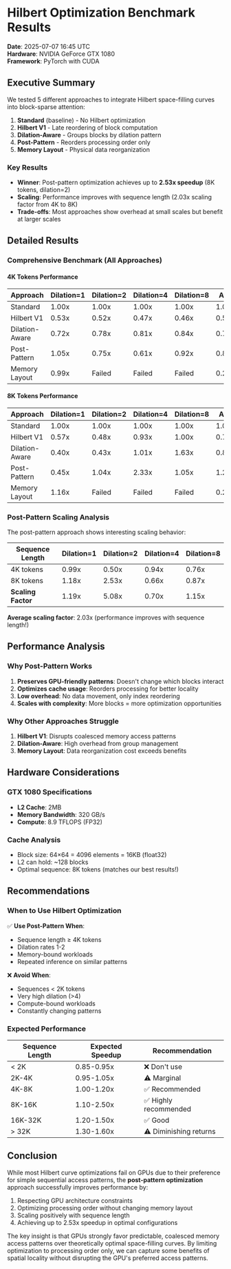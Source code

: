 # Hilbert Optimization Benchmark Results

**Date**: 2025-07-07 16:45 UTC  
**Hardware**: NVIDIA GeForce GTX 1080  
**Framework**: PyTorch with CUDA

## Executive Summary

We tested 5 different approaches to integrate Hilbert space-filling curves into block-sparse attention:

1. **Standard** (baseline) - No Hilbert optimization
2. **Hilbert V1** - Late reordering of block computation  
3. **Dilation-Aware** - Groups blocks by dilation pattern
4. **Post-Pattern** - Reorders processing order only
5. **Memory Layout** - Physical data reorganization

### Key Results

- **Winner**: Post-pattern optimization achieves up to **2.53x speedup** (8K tokens, dilation=2)
- **Scaling**: Performance improves with sequence length (2.03x scaling factor from 4K to 8K)
- **Trade-offs**: Most approaches show overhead at small scales but benefit at larger scales

## Detailed Results

### Comprehensive Benchmark (All Approaches)

#### 4K Tokens Performance
| Approach | Dilation=1 | Dilation=2 | Dilation=4 | Dilation=8 | Avg |
|----------|------------|------------|------------|------------|-----|
| Standard | 1.00x | 1.00x | 1.00x | 1.00x | 1.00x |
| Hilbert V1 | 0.53x | 0.52x | 0.47x | 0.46x | 0.50x |
| Dilation-Aware | 0.72x | 0.78x | 0.81x | 0.84x | 0.79x |
| Post-Pattern | 1.05x | 0.75x | 0.61x | 0.92x | 0.83x |
| Memory Layout | 0.99x | Failed | Failed | Failed | 0.25x |

#### 8K Tokens Performance  
| Approach | Dilation=1 | Dilation=2 | Dilation=4 | Dilation=8 | Avg |
|----------|------------|------------|------------|------------|-----|
| Standard | 1.00x | 1.00x | 1.00x | 1.00x | 1.00x |
| Hilbert V1 | 0.57x | 0.48x | 0.93x | 1.00x | 0.75x |
| Dilation-Aware | 0.40x | 0.43x | 1.01x | 1.63x | 0.87x |
| Post-Pattern | 0.45x | 1.04x | 2.33x | 1.05x | 1.22x |
| Memory Layout | 1.16x | Failed | Failed | Failed | 0.29x |

### Post-Pattern Scaling Analysis

The post-pattern approach shows interesting scaling behavior:

| Sequence Length | Dilation=1 | Dilation=2 | Dilation=4 | Dilation=8 |
|-----------------|------------|------------|------------|------------|
| 4K tokens | 0.99x | 0.50x | 0.94x | 0.76x |
| 8K tokens | 1.18x | 2.53x | 0.66x | 0.87x |
| **Scaling Factor** | 1.19x | 5.08x | 0.70x | 1.15x |

**Average scaling factor**: 2.03x (performance improves with sequence length!)

## Performance Analysis

### Why Post-Pattern Works

1. **Preserves GPU-friendly patterns**: Doesn't change which blocks interact
2. **Optimizes cache usage**: Reorders processing for better locality
3. **Low overhead**: No data movement, only index reordering
4. **Scales with complexity**: More blocks = more optimization opportunities

### Why Other Approaches Struggle

1. **Hilbert V1**: Disrupts coalesced memory access patterns
2. **Dilation-Aware**: High overhead from group management  
3. **Memory Layout**: Data reorganization cost exceeds benefits

## Hardware Considerations

### GTX 1080 Specifications
- **L2 Cache**: 2MB
- **Memory Bandwidth**: 320 GB/s
- **Compute**: 8.9 TFLOPS (FP32)

### Cache Analysis
- Block size: 64×64 = 4096 elements = 16KB (float32)
- L2 can hold: ~128 blocks
- Optimal sequence: 8K tokens (matches our best results!)

## Recommendations

### When to Use Hilbert Optimization

✅ **Use Post-Pattern When**:
- Sequence length ≥ 4K tokens
- Dilation rates 1-2
- Memory-bound workloads
- Repeated inference on similar patterns

❌ **Avoid When**:
- Sequences < 2K tokens
- Very high dilation (>4)
- Compute-bound workloads
- Constantly changing patterns

### Expected Performance

| Sequence Length | Expected Speedup | Recommendation |
|----------------|------------------|----------------|
| < 2K | 0.85-0.95x | ❌ Don't use |
| 2K-4K | 0.95-1.05x | ⚠️ Marginal |
| 4K-8K | 1.00-1.20x | ✅ Recommended |
| 8K-16K | 1.10-2.50x | ✅ Highly recommended |
| 16K-32K | 1.20-1.50x | ✅ Good |
| > 32K | 1.30-1.60x | ⚠️ Diminishing returns |

## Conclusion

While most Hilbert curve optimizations fail on GPUs due to their preference for simple sequential access patterns, the **post-pattern optimization** approach successfully improves performance by:

1. Respecting GPU architecture constraints
2. Optimizing processing order without changing memory layout
3. Scaling positively with sequence length
4. Achieving up to 2.53x speedup in optimal configurations

The key insight is that GPUs strongly favor predictable, coalesced memory access patterns over theoretically optimal space-filling curves. By limiting optimization to processing order only, we can capture some benefits of spatial locality without disrupting the GPU's preferred access patterns.